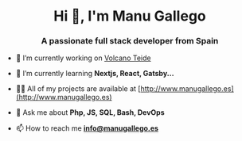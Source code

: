 <h1 align="center">Hi 👋, I'm Manu Gallego</h1>
<h3 align="center">A passionate full stack developer from Spain</h3>

- 🔭 I’m currently working on [Volcano Teide](https://www.volcanoteide.com)

- 🌱 I’m currently learning **Nextjs, React, Gatsby...**

- 👨‍💻 All of my projects are available at [http://www.manugallego.es](http://www.manugallego.es)

- 💬 Ask me about **Php, JS, SQL, Bash, DevOps**

- 📫 How to reach me **info@manugallego.es**
